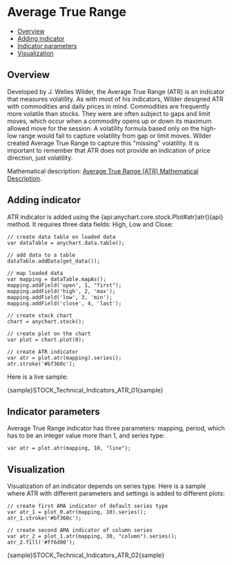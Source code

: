 # Average True Range

* [Overview](#overview)
* [Adding indicator](#adding_indicator)
* [Indicator parameters](#indicator_parameters)
* [Visualization](#visualization)

## Overview

Developed by J. Welles Wilder, the Average True Range (ATR) is an indicator that measures volatility. As with most of his indicators, Wilder designed ATR with commodities and daily prices in mind. Commodities are frequently more volatile than stocks. They were are often subject to gaps and limit moves, which occur when a commodity opens up or down its maximum allowed move for the session. A volatility formula based only on the high-low range would fail to capture volatility from gap or limit moves. Wilder created Average True Range to capture this "missing" volatility. It is important to remember that ATR does not provide an indication of price direction, just volatility.

Mathematical description: [Average True Range (ATR) Mathematical Description](Mathematical_Description#average_true_range).

## Adding indicator

ATR indicator is added using the {api:anychart.core.stock.Plot#atr}atr(){api} method. It requires three data fields: High, Low and Close:

```
// create data table on loaded data
var dataTable = anychart.data.table();

// add data to a table
dataTable.addData(get_data());

// map loaded data
var mapping = dataTable.mapAs();
mapping.addField('open', 1, "first");
mapping.addField('high', 2, 'max');
mapping.addField('low', 3, 'min');
mapping.addField('close', 4, 'last');

// create stock chart
chart = anychart.stock();

// create plot on the chart
var plot = chart.plot(0);

// create ATR indicator
var atr = plot.atr(mapping).series();
atr.stroke('#bf360c');
```

Here is a live sample:

{sample}STOCK\_Technical\_Indicators\_ATR\_01{sample}

## Indicator parameters

Average True Range indicator has three parameters: mapping, period, which has to be an integer value more than 1, and series type:

```
var atr = plot.atr(mapping, 10, "line");
```

## Visualization

Visualization of an indicator depends on series type. Here is a sample where ATR with different parameters and settings is added to different plots:

```
// create first AMA indicator of default series type
var atr_1 = plot_0.atr(mapping, 10).series();
atr_1.stroke('#bf360c');

// create second AMA indicator of column series
var atr_2 = plot_1.atr(mapping, 30, "column").series();
atr_2.fill('#ff6d00');
```

{sample}STOCK\_Technical\_Indicators\_ATR\_02{sample}
